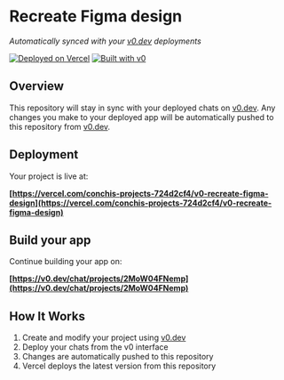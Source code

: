 # Recreate Figma design

*Automatically synced with your [v0.dev](https://v0.dev) deployments*

[![Deployed on Vercel](https://img.shields.io/badge/Deployed%20on-Vercel-black?style=for-the-badge&logo=vercel)](https://vercel.com/conchis-projects-724d2cf4/v0-recreate-figma-design)
[![Built with v0](https://img.shields.io/badge/Built%20with-v0.dev-black?style=for-the-badge)](https://v0.dev/chat/projects/2MoW04FNemp)

## Overview

This repository will stay in sync with your deployed chats on [v0.dev](https://v0.dev).
Any changes you make to your deployed app will be automatically pushed to this repository from [v0.dev](https://v0.dev).

## Deployment

Your project is live at:

**[https://vercel.com/conchis-projects-724d2cf4/v0-recreate-figma-design](https://vercel.com/conchis-projects-724d2cf4/v0-recreate-figma-design)**

## Build your app

Continue building your app on:

**[https://v0.dev/chat/projects/2MoW04FNemp](https://v0.dev/chat/projects/2MoW04FNemp)**

## How It Works

1. Create and modify your project using [v0.dev](https://v0.dev)
2. Deploy your chats from the v0 interface
3. Changes are automatically pushed to this repository
4. Vercel deploys the latest version from this repository
